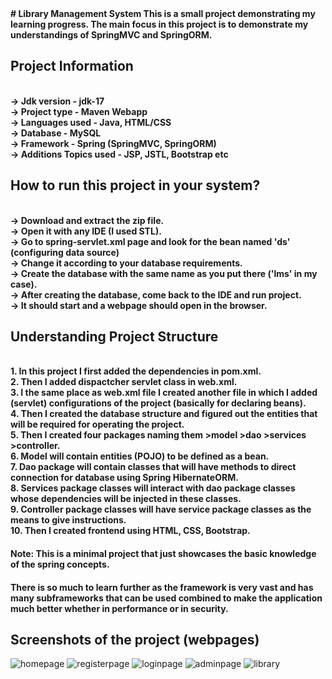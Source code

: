 <b>
# Library Management System
This is a small project demonstrating my learning progress. The main focus in this project is to demonstrate my understandings of SpringMVC and SpringORM.

## Project Information
<br>-> Jdk version - jdk-17 
<br>-> Project type  - Maven Webapp
<br>-> Languages used - Java, HTML/CSS
<br>-> Database - MySQL
<br>-> Framework - Spring (SpringMVC, SpringORM)
<br>-> Additions Topics used - JSP, JSTL, Bootstrap etc

## How to run this project in your system?
<br>-> Download and extract the zip file.
<br>-> Open it with any IDE (I used STL).
<br>-> Go to spring-servlet.xml page and look for the bean named 'ds' (configuring data source)
<br>-> Change it according to your database requirements.
<br>-> Create the database with the same name as you put there ('lms' in my case).
<br>-> After creating the database, come back to the IDE and run project.
<br>-> It should start and a webpage should open in the browser.

## Understanding Project Structure
<br>1.  In this project I first added the dependencies in pom.xml.
<br>2.  Then I added dispactcher servlet class in web.xml.
<br>3.  I the same place as web.xml file I created another file in which I added (servlet) configurations of the project (basically for declaring beans).
<br>4.  Then I created the database structure and figured out the entities that will be required for operating the project.
<br>5.  Then I created four packages naming them >model >dao >services >controller.
<br>6.  Model will contain entities (POJO) to be defined as a bean.
<br>7.  Dao package will contain classes that will have methods to direct connection for database using Spring HibernateORM.
<br>8.  Services package classes will interact with dao package classes whose dependencies will be injected in these classes.
<br>9.  Controller package classes will have service package classes as the means to give instructions.
<br>10. Then I created frontend using HTML, CSS, Bootstrap.
</b>
#### Note: This is a minimal project that just showcases the basic knowledge of the spring concepts.
#### There is so much to learn further as the framework is very vast and has many subframeworks that can be used combined to make the application much better whether in performance or in security.

## Screenshots of the project (webpages)
![homepage](https://github.com/rohit-ikrak/LMS/assets/86831121/c22ed70f-e741-4175-b47c-22bcad3cf682)
![registerpage](https://github.com/rohit-ikrak/LMS/assets/86831121/54bb034a-f4cc-4998-a783-ef60c2752153)
![loginpage](https://github.com/rohit-ikrak/LMS/assets/86831121/d8ea1ca4-3388-48c6-8435-e1da522861d8)
![adminpage](https://github.com/rohit-ikrak/LMS/assets/86831121/a37b81bf-8950-4f64-a547-9528d3ac59f4)
![library](https://github.com/rohit-ikrak/LMS/assets/86831121/33987cec-5f97-46a7-8b77-c63d5bcc00fd)
